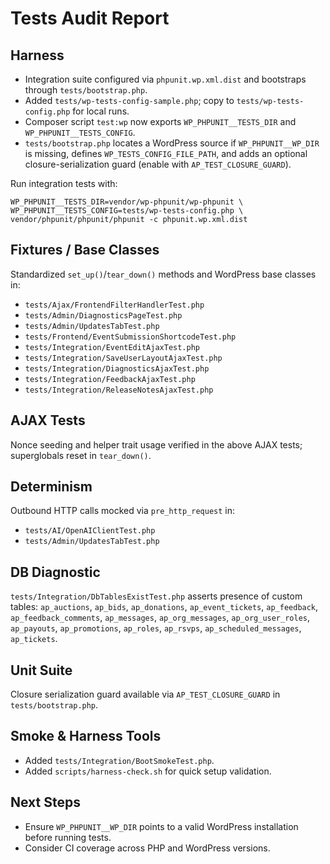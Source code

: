 # Tests Audit Report

## Harness
- Integration suite configured via `phpunit.wp.xml.dist` and bootstraps through `tests/bootstrap.php`.
- Added `tests/wp-tests-config-sample.php`; copy to `tests/wp-tests-config.php` for local runs.
- Composer script `test:wp` now exports `WP_PHPUNIT__TESTS_DIR` and `WP_PHPUNIT__TESTS_CONFIG`.
- `tests/bootstrap.php` locates a WordPress source if `WP_PHPUNIT__WP_DIR` is missing, defines `WP_TESTS_CONFIG_FILE_PATH`, and adds an optional closure-serialization guard (enable with `AP_TEST_CLOSURE_GUARD`).

Run integration tests with:
```
WP_PHPUNIT__TESTS_DIR=vendor/wp-phpunit/wp-phpunit \
WP_PHPUNIT__TESTS_CONFIG=tests/wp-tests-config.php \
vendor/phpunit/phpunit/phpunit -c phpunit.wp.xml.dist
```

## Fixtures / Base Classes
Standardized `set_up()`/`tear_down()` methods and WordPress base classes in:
- `tests/Ajax/FrontendFilterHandlerTest.php`
- `tests/Admin/DiagnosticsPageTest.php`
- `tests/Admin/UpdatesTabTest.php`
- `tests/Frontend/EventSubmissionShortcodeTest.php`
- `tests/Integration/EventEditAjaxTest.php`
- `tests/Integration/SaveUserLayoutAjaxTest.php`
- `tests/Integration/DiagnosticsAjaxTest.php`
- `tests/Integration/FeedbackAjaxTest.php`
- `tests/Integration/ReleaseNotesAjaxTest.php`

## AJAX Tests
Nonce seeding and helper trait usage verified in the above AJAX tests; superglobals reset in `tear_down()`.

## Determinism
Outbound HTTP calls mocked via `pre_http_request` in:
- `tests/AI/OpenAIClientTest.php`
- `tests/Admin/UpdatesTabTest.php`

## DB Diagnostic
`tests/Integration/DbTablesExistTest.php` asserts presence of custom tables:
`ap_auctions`, `ap_bids`, `ap_donations`, `ap_event_tickets`, `ap_feedback`, `ap_feedback_comments`, `ap_messages`, `ap_org_messages`, `ap_org_user_roles`, `ap_payouts`, `ap_promotions`, `ap_roles`, `ap_rsvps`, `ap_scheduled_messages`, `ap_tickets`.

## Unit Suite
Closure serialization guard available via `AP_TEST_CLOSURE_GUARD` in `tests/bootstrap.php`.

## Smoke & Harness Tools
- Added `tests/Integration/BootSmokeTest.php`.
- Added `scripts/harness-check.sh` for quick setup validation.

## Next Steps
- Ensure `WP_PHPUNIT__WP_DIR` points to a valid WordPress installation before running tests.
- Consider CI coverage across PHP and WordPress versions.
